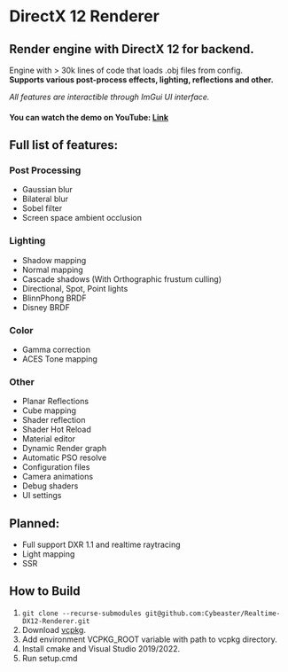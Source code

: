 # **DirectX 12 Renderer**
## Render engine with DirectX 12 for backend.

Engine with > 30k lines of code that loads .obj files from config.  
**Supports various post-process effects, lighting, reflections and other.**  

_All features are interactible through ImGui UI interface._  
#### You can watch the demo on YouTube: [Link](https://www.youtube.com/watch?v=UZ2pt5CyjZQ)
## Full list of features:
### Post Processing
- Gaussian blur
- Bilateral blur
- Sobel filter
- Screen space ambient occlusion
### Lighting
- Shadow mapping
- Normal mapping
- Cascade shadows (With Orthographic frustum culling)
- Directional, Spot, Point lights
- BlinnPhong BRDF
- Disney BRDF
### Color
- Gamma correction
- ACES Tone mapping
### Other
- Planar Reflections
- Cube mapping
- Shader reflection
- Shader Hot Reload
- Material editor
- Dynamic Render graph
- Automatic PSO resolve
- Configuration files
- Camera animations
- Debug shaders
- UI settings

## Planned:
- Full support DXR 1.1 and realtime raytracing
- Light mapping
- SSR

## How to Build
1. `git clone --recurse-submodules git@github.com:Cybeaster/Realtime-DX12-Renderer.git`
2. Download [vcpkg](https://github.com/microsoft/vcpkg).
3. Add environment VCPKG_ROOT variable with path to vcpkg directory.
4. Install cmake and Visual Studio 2019/2022.
5. Run setup.cmd
